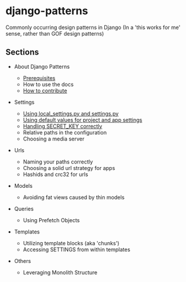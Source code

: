 # django-patterns
Commonly occurring design patterns in Django (In a 'this works for me' sense, rather than GOF design patterns)

## Sections

- About Django Patterns
    - [Prerequisites](documentation/Prerequisites/README.md)
    - How to use the docs
    - [How to contribute](CONTRIBUTING.md)

- Settings
    - [Using local_settings.py and settings.py](documentation/Settings/1-using-local_settings-py-and-settings-py/README.md)
    - [Using default values for project and app settings](documentation/Settings/3-using-default-values-for-project-and-app-settings/README.md)
    - [Handling SECRET_KEY correctly](documentation/Settings/2-handling-secret-key-correctly/README.md)
    - Relative paths in the configuration
    - Choosing a media server

- Urls
    - Naming your paths correctly
    - Choosing a solid url strategy for apps
    - Hashids and crc32 for urls

- Models
    - Avoiding fat views caused by thin models

- Queries
    - Using Prefetch Objects

- Templates
    - Utilizing template blocks (aka 'chunks')
    - Accessing SETTINGS from within templates

- Others
    - Leveraging Monolith Structure
